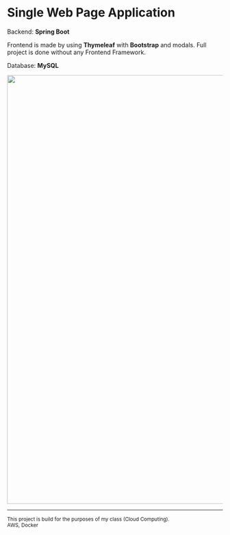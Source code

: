 # Single Web Page Application

Backend: __Spring Boot__

Frontend is made by using __Thymeleaf__ with __Bootstrap__ and modals. Full project is done without any Frontend Framework.

Database: __MySQL__

<img src = "images/frontend.gif" width="1000"/>

<hr/>

<sub>
This project is build for the purposes of my class (Cloud Computing).
<br>
AWS, Docker
</sub>
